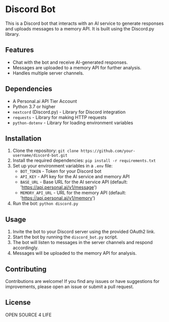 # Discord Bot

This is a Discord bot that interacts with an AI service to generate responses and uploads messages to a memory API. It is built using the Discord.py library.

## Features

- Chat with the bot and receive AI-generated responses.
- Messages are uploaded to a memory API for further analysis.
- Handles multiple server channels.

## Dependencies

- A Personal.ai API Tier Account
- Python 3.7 or higher
- `nextcord` (Discord.py) - Library for Discord integration
- `requests` - Library for making HTTP requests
- `python-dotenv` - Library for loading environment variables

## Installation

1. Clone the repository: `git clone https://github.com/your-username/discord-bot.git`
2. Install the required dependencies: `pip install -r requirements.txt`
3. Set up your environment variables in a `.env` file:
   - `BOT_TOKEN` - Token for your Discord bot
   - `API_KEY` - API key for the AI service and memory API
   - `BASE_URL` - Base URL for the AI service API (default: 'https://api.personal.ai/v1/message')
   - `MEMORY_API_URL` - URL for the memory API (default: 'https://api.personal.ai/v1/memory')
4. Run the bot: `python discord.py`

## Usage

1. Invite the bot to your Discord server using the provided OAuth2 link.
2. Start the bot by running the `discord_bot.py` script.
3. The bot will listen to messages in the server channels and respond accordingly.
4. Messages will be uploaded to the memory API for analysis.

## Contributing

Contributions are welcome! If you find any issues or have suggestions for improvements, please open an issue or submit a pull request.

## License

OPEN SOURCE 4 LIFE
